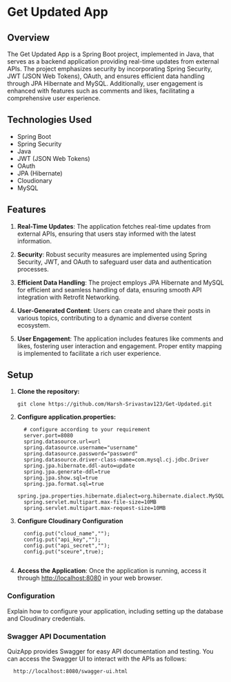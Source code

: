 # Get Updated App

## Overview

The Get Updated App is a Spring Boot project, implemented in Java, that serves as a backend application providing real-time updates from external APIs. The project emphasizes security by incorporating Spring Security, JWT (JSON Web Tokens), OAuth, and ensures efficient data handling through JPA Hibernate and MySQL. Additionally, user engagement is enhanced with features such as comments and likes, facilitating a comprehensive user experience.

## Technologies Used

- Spring Boot
- Spring Security
- Java
- JWT (JSON Web Tokens)
- OAuth
- JPA (Hibernate)
- Cloudionary
- MySQL

## Features

1. **Real-Time Updates**: The application fetches real-time updates from external APIs, ensuring that users stay informed with the latest information.

2. **Security**: Robust security measures are implemented using Spring Security, JWT, and OAuth to safeguard user data and authentication processes.

3. **Efficient Data Handling**: The project employs JPA Hibernate and MySQL for efficient and seamless handling of data, ensuring smooth API integration with Retrofit Networking.

4. **User-Generated Content**: Users can create and share their posts in various topics, contributing to a dynamic and diverse content ecosystem.

5. **User Engagement**: The application includes features like comments and likes, fostering user interaction and engagement. Proper entity mapping is implemented to facilitate a rich user experience.

## Setup

1. **Clone the repository:**

   ```shell
   git clone https://github.com/Harsh-Srivastav123/Get-Updated.git
2. **Configure application.properties:**
   ```shell
     # configure according to your requirement 
     server.port=8080
     spring.datasource.url=url
     spring.datasource.username="username"
     spring.datasource.password="password"
     spring.datasource.driver-class-name=com.mysql.cj.jdbc.Driver
     spring.jpa.hibernate.ddl-auto=update
     spring.jpa.generate-ddl=true
     spring.jpa.show.sql=true
     spring.jpa.format.sql=true
     spring.jpa.properties.hibernate.dialect=org.hibernate.dialect.MySQL8Dialect
     spring.servlet.multipart.max-file-size=10MB
     spring.servlet.multipart.max-request-size=10MB
3. **Configure Cloudinary Configuration**
   ```shell
     config.put("cloud_name","");
     config.put("api_key","");
     config.put("api_secret","");
     config.put("sceure",true); 
     

4. **Access the Application**: Once the application is running, access it through [http://localhost:8080](http://localhost:8080) in your web browser.

### Configuration
Explain how to configure your application, including setting up the database and Cloudinary credentials.

### Swagger API Documentation
QuizApp provides Swagger for easy API documentation and testing. You can access the Swagger UI to interact with the APIs as follows:

 ```shell
   http://localhost:8080/swagger-ui.html
